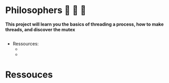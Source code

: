 # Philosophers 🧵 📜    🚧 

<b>This project will learn you the basics of threading a process, how to make threads, and discover the mutex</b>


<img src=""
     alt="">




- Ressources:
	- <a href="#"></a>
	- <a href="#"></a>


# Ressouces

<h3><div id=></div></h3>

<a href=""></a><br />
